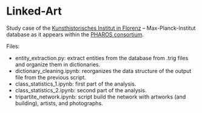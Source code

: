 # Linked-Art

Study case of the [Kunsthistorisches Institut in Florenz](https://www.khi.fi.it/en/index.php) –  Max-Planck-Institut database as it appears within the [PHAROS consortium](http://pharosartresearch.org/home).  

Files:  
- entity_extraction.py: extract entities from the database from .trig files and organize them in dictionaries.  
- dictionary_cleaning.ipynb: reorganizes the data structure of the output file from the previous script.  
- class_statistics_1.ipynb: first part of the analysis.  
- class_statistics_2.ipynb: second part of the analysis.  
- tripartite_network.ipynb: script build the network with artworks (and building), artists, and photographs.  

